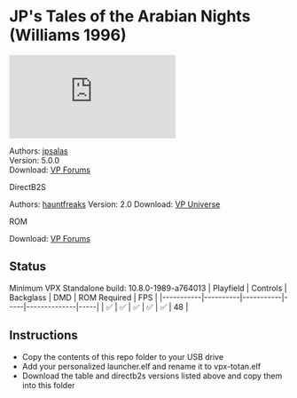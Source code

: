 # JP's Tales of the Arabian Nights (Williams 1996)

![Table Preview](https://www.vpforums.org/index.php?app=downloads&module=display&section=screenshot&record=114158&id=11611&full=1)

Authors: [jpsalas](https://www.vpforums.org/index.php?s=543a5ca562cc33a89debe8ace8834f1e&showuser=277)  
Version: 5.0.0  
Download: [VP Forums](https://www.vpforums.org/index.php?app=downloads&showfile=11611)

DirectB2S

Authors: [hauntfreaks](https://vpuniverse.com/profile/5216-hauntfreaks/)
Version: 2.0
Download: [VP Universe](https://vpuniverse.com/files/file/12134-tales-of-the-arabian-nights-williams-1996-b2s-full-dmd/)

ROM

Download: [VP Forums](https://www.vpforums.org/index.php?app=downloads&showfile=1273)

## Status 

Minimum VPX Standalone build: 10.8.0-1989-a764013
| Playfield | Controls | Backglass | DMD | ROM Required | FPS | 
|-----------|----------|-----------|-----|--------------|-----|
| :white_check_mark: | :white_check_mark: | :white_check_mark: | :white_check_mark: | :white_check_mark: | 48 |

## Instructions

- Copy the contents of this repo folder to your USB drive
- Add your personalized launcher.elf and rename it to vpx-totan.elf
- Download the table and directb2s versions listed above and copy them into this folder